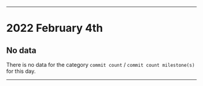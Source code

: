 
***

# 2022 February 4th

## No data

There is no data for the category `commit count` / `commit count milestone(s)` for this day.

***
